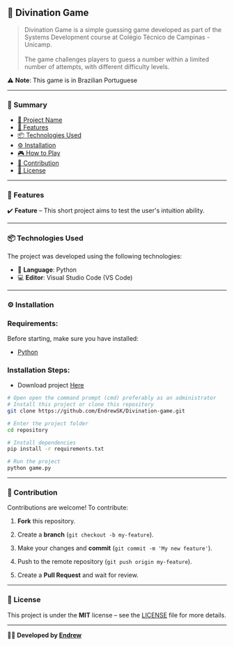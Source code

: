 ## 📌 Divination Game
> Divination Game is a simple guessing game developed as part of the Systems Development course at Colégio Técnico de Campinas - Unicamp.<br><br> The game challenges players to guess a number within a limited number of attempts, with different difficulty levels.

⚠️ **Note**: This game is in Brazilian Portuguese

---

### 📖 Summary
- [📌 Project Name](#-divination-game)
- [🚀 Features](#-features)
- [📦 Technologies Used](#-technologies-used)
- [⚙️ Installation](#️-installation)
- [🎮 How to Play](#-how-to-play)
- [🤝 Contribution](#-contribution)
- [📝 License](#-license)

---

### 🚀 Features
✔️ **Feature** – This short project aims to test the user's intuition ability.

---

### 📦 Technologies Used
The project was developed using the following technologies:
- 🐍 **Language**: Python
- 💻 **Editor**: Visual Studio Code (VS Code)

---

### ⚙️ Installation
### Requirements:
Before starting, make sure you have installed:
- [Python](https://www.python.org/)

### Installation Steps:

- Download project [Here](https://github.com/EndrewSK/Divination-game/archive/refs/heads/main.zip)

```sh
# Open open the command prompt (cmd) preferably as an administrator
# Install this project or clone this repository
git clone https://github.com/EndrewSK/Divination-game.git

# Enter the project folder
cd repository

# Install dependencies
pip install -r requirements.txt

# Run the project
python game.py
```
---

### 🤝 Contribution

Contributions are welcome! To contribute:

1. **Fork** this repository.

2. Create a **branch** (`git checkout -b my-feature`).

3. Make your changes and **commit** (`git commit -m 'My new feature'`).

4. Push to the remote repository (`git push origin my-feature`).

5. Create a **Pull Request** and wait for review.
---

### 📝 License

This project is under the **MIT** license – see the [LICENSE](LICENSE) file for more details.

---
👨‍💻 **Developed by [Endrew](https://github.com/endrewsk)**
